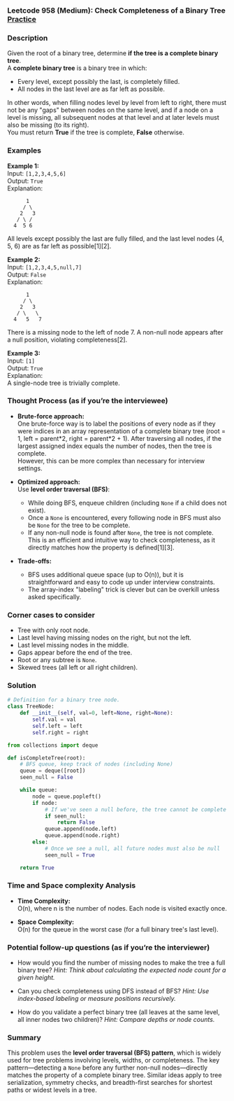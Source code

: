 ### Leetcode 958 (Medium): Check Completeness of a Binary Tree [Practice](https://leetcode.com/problems/check-completeness-of-a-binary-tree)

### Description  
Given the root of a binary tree, determine **if the tree is a complete binary tree**.  
A **complete binary tree** is a binary tree in which:
- Every level, except possibly the last, is completely filled.
- All nodes in the last level are as far left as possible.

In other words, when filling nodes level by level from left to right, there must not be any "gaps" between nodes on the same level, and if a node on a level is missing, all subsequent nodes at that level and at later levels must also be missing (to its right).  
You must return **True** if the tree is complete, **False** otherwise.

### Examples  

**Example 1:**  
Input: `[1,2,3,4,5,6]`  
Output: `True`  
Explanation:  
```
      1
     / \
    2   3
   / \ /
  4  5 6
```
All levels except possibly the last are fully filled, and the last level nodes (4, 5, 6) are as far left as possible[1][2].

**Example 2:**  
Input: `[1,2,3,4,5,null,7]`  
Output: `False`  
Explanation:  
```
      1
     / \
    2   3
   / \   \
  4   5   7
```
There is a missing node to the left of node 7. A non-null node appears after a null position, violating completeness[2].

**Example 3:**  
Input: `[1]`  
Output: `True`  
Explanation:  
A single-node tree is trivially complete.

### Thought Process (as if you’re the interviewee)  

- **Brute-force approach:**  
  One brute-force way is to label the positions of every node as if they were indices in an array representation of a complete binary tree (root = 1, left = parent\*2, right = parent\*2 + 1). After traversing all nodes, if the largest assigned index equals the number of nodes, then the tree is complete.  
  However, this can be more complex than necessary for interview settings.

- **Optimized approach:**  
  Use **level order traversal (BFS)**:
  - While doing BFS, enqueue children (including `None` if a child does not exist).
  - Once a `None` is encountered, every following node in BFS must also be `None` for the tree to be complete.
  - If any non-null node is found after `None`, the tree is not complete.
  This is an efficient and intuitive way to check completeness, as it directly matches how the property is defined[1][3].

- **Trade-offs:**  
  - BFS uses additional queue space (up to O(n)), but it is straightforward and easy to code up under interview constraints.
  - The array-index "labeling" trick is clever but can be overkill unless asked specifically.

### Corner cases to consider  
- Tree with only root node.
- Last level having missing nodes on the right, but not the left.
- Last level missing nodes in the middle.
- Gaps appear before the end of the tree.
- Root or any subtree is `None`.
- Skewed trees (all left or all right children).

### Solution

```python
# Definition for a binary tree node.
class TreeNode:
    def __init__(self, val=0, left=None, right=None):
        self.val = val
        self.left = left
        self.right = right

from collections import deque

def isCompleteTree(root):
    # BFS queue, keep track of nodes (including None)
    queue = deque([root])
    seen_null = False

    while queue:
        node = queue.popleft()
        if node:
            # If we've seen a null before, the tree cannot be complete
            if seen_null:
                return False
            queue.append(node.left)
            queue.append(node.right)
        else:
            # Once we see a null, all future nodes must also be null
            seen_null = True

    return True
```

### Time and Space complexity Analysis  

- **Time Complexity:**  
  O(n), where n is the number of nodes. Each node is visited exactly once.

- **Space Complexity:**  
  O(n) for the queue in the worst case (for a full binary tree's last level).

### Potential follow-up questions (as if you’re the interviewer)  

- How would you find the number of missing nodes to make the tree a full binary tree?
  *Hint: Think about calculating the expected node count for a given height.*

- Can you check completeness using DFS instead of BFS?
  *Hint: Use index-based labeling or measure positions recursively.*

- How do you validate a perfect binary tree (all leaves at the same level, all inner nodes two children)?
  *Hint: Compare depths or node counts.*

### Summary
This problem uses the **level order traversal (BFS) pattern**, which is widely used for tree problems involving levels, widths, or completeness. The key pattern—detecting a `None` before any further non-null nodes—directly matches the property of a complete binary tree. Similar ideas apply to tree serialization, symmetry checks, and breadth-first searches for shortest paths or widest levels in a tree.